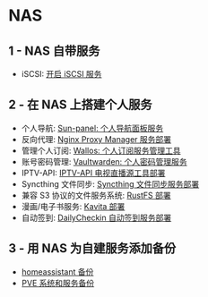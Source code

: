 # NAS

## 1 - NAS 自带服务

+ iSCSI: [开启 iSCSI 服务](./开启iSCSI服务.md)

## 2 - 在 NAS 上搭建个人服务

+ 个人导航: [Sun-panel: 个人导航面板服务](./Sun-panel个人导航面板部署.md)
+ 反向代理: [Nginx Proxy Manager 服务部署](./Nginx%20Proxy%20Manager部署.md)
+ 管理个人订阅: [Wallos: 个人订阅服务管理工具](./Wallos个人订阅服务管理工具.md)
+ 账号密码管理: [Vaultwarden: 个人密码管理服务](./vaultwarden个人密码管理服务部署.md)
+ IPTV-API: [IPTV-API 电视直播源工具部署](./IPTV-API电视直播源工具部署.md)
+ Syncthing 文件同步: [Syncthing 文件同步服务部署](./Syncthing文件同步服务部署.md)
+ 兼容 S3 协议的文件服务系统: [RustFS 部署](./RustFS部署.md)
+ 漫画/电子书服务: [Kavita 部署](./kavita部署.md)
+ 自动签到: [DailyCheckin 自动签到服务部署](./DailyCheckin自动签到服务部署.md)

## 3 - 用 NAS 为自建服务添加备份

+ [homeassistant 备份](../HomeAssistant/homeassistant系统备份到NAS.md)
+ [PVE 系统和服务备份](../PVE%20All-in-One%20实践/PVE%20系统备份备份到NAS(smb).md)
